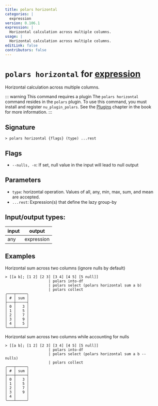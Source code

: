 ```yaml
---
title: polars horizontal
categories: |
  expression
version: 0.106.1
expression: |
  Horizontal calculation across multiple columns.
usage: |
  Horizontal calculation across multiple columns.
editLink: false
contributors: false
---
```

<!-- This file is automatically generated. Please edit the command in https://github.com/nushell/nushell instead. -->

# `polars horizontal` for [expression](/commands/categories/expression.md)

<div class='command-title'>Horizontal calculation across multiple columns.</div>

::: warning This command requires a plugin
The `polars horizontal` command resides in the `polars` plugin.
To use this command, you must install and register `nu_plugin_polars`.
See the [Plugins](/book/plugins.html) chapter in the book for more information.
:::


## Signature

```> polars horizontal {flags} (type) ...rest```

## Flags

 -  `--nulls, -n`: If set, null value in the input will lead to null output

## Parameters

 -  `type`: horizontal operation. Values of all, any, min, max, sum, and mean are accepted.
 -  `...rest`: Expression(s) that define the lazy group-by


## Input/output types:

| input | output     |
| ----- | ---------- |
| any   | expression |
## Examples

Horizontal sum across two columns (ignore nulls by default)
```nu
> [[a b]; [1 2] [2 3] [3 4] [4 5] [5 null]]
                    | polars into-df
                    | polars select (polars horizontal sum a b)
                    | polars collect
╭───┬─────╮
│ # │ sum │
├───┼─────┤
│ 0 │   3 │
│ 1 │   5 │
│ 2 │   7 │
│ 3 │   9 │
│ 4 │   5 │
╰───┴─────╯

```

Horizontal sum across two columns while accounting for nulls
```nu
> [[a b]; [1 2] [2 3] [3 4] [4 5] [5 null]]
                    | polars into-df
                    | polars select (polars horizontal sum a b --nulls)
                    | polars collect
╭───┬─────╮
│ # │ sum │
├───┼─────┤
│ 0 │   3 │
│ 1 │   5 │
│ 2 │   7 │
│ 3 │   9 │
│ 4 │     │
╰───┴─────╯

```

